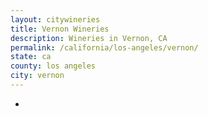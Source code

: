 ```yaml
---
layout: citywineries
title: Vernon Wineries
description: Wineries in Vernon, CA
permalink: /california/los-angeles/vernon/
state: ca
county: los angeles
city: vernon
---
```

-
